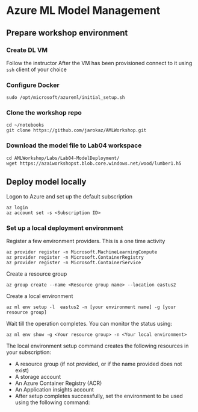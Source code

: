 # Azure ML Model Management

## Prepare workshop environment
### Create DL VM
Follow the instructor
After the VM has been provisioned connect to it using `ssh` client of your choice

### Configure Docker
```
sudo /opt/microsoft/azureml/initial_setup.sh
```

### Clone the workshop repo
```
cd ~/notebooks
git clone https://github.com/jarokaz/AMLWorkshop.git
```
### Download the model file to Lab04 workspace
```
cd AMLWorkshop/Labs/Lab04-ModelDeployment/
wget https://azaiworkshopst.blob.core.windows.net/wood/lumber1.h5
```

## Deploy model locally
Logon to Azure and set up the default subscription
```
az login
az account set -s <Subscription ID>
```

### Set up a local deployment environment
Register a few environment providers. This is a one time activity
```
az provider register -n Microsoft.MachineLearningCompute
az provider register -n Microsoft.ContainerRegistry
az provider register -n Microsoft.ContainerService
```
Create a resource group

```
az group create --name <Resource group name> --location eastus2
```

Create a local environment

```
az ml env setup -l  eastus2 -n [your environment name] -g [your resource group]
```

Wait till the operation completes. You can monitor the status using:
```
az ml env show -g <Your resource group> -n <Your local environment>
```

The local environment setup command creates the following resources in your subscription:

- A resource group (if not provided, or if the name provided does not exist)
- A storage account
- An Azure Container Registry (ACR)
- An Application insights account
- After setup completes successfully, set the environment to be used using the following command:








